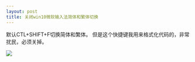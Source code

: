 ```yaml
---
layout: post
title: 关闭win10微软输入法简体和繁体切换
---
```


默认CTL+SHIFT+F切换简体和繁体。
但是这个快捷键我用来格式化代码的，非常扰民，必须关掉。

![](/docs/images/2021-01-27-09-24-52.png)